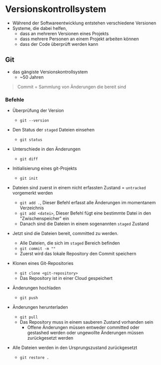 # Versionskontrollsystem

- Während der Softwareentwicklung entstehen verschiedene Versionen
- Systeme, die dabei helfen,
  - dass an mehreren Versionen eines Projekts
  - dass mehrere Personen an einem Projekt arbeiten können
  - dass der Code überprüft werden kann

## Git

- das gängiste Versionskontrollsystem
  - ~50 Jahren

> Commit = Sammlung von Änderungen die bereit sind

### Befehle

- Überprüfung der Version
  - `git --version`

- Den Status der `staged` Dateien einsehen
  - `git status`

- Unterschiede in den Änderungen
  - `git diff`

- Initialisierung eines git-Projekts
  - `git init`

- Dateien sind zuerst in einem nicht erfassten Zustand = `untracked` vorgemerkt werden
  - `git add .`, Dieser Befehl erfasst alle Änderungen im momentanem Verzeichnis
  - `git add <datei>`, Dieser Befehl fügt eine bestimmte Datei in den "Zwischenspeicher" ein
  - Danach sind die Dateien in einem sogenannten `staged` Zustand

- Jetzt sind die Dateien bereit, committed zu werden.
  - Alle Dateien, die sich im `staged` Bereich befinden
  - `git commit -m ""`
  - Zuerst wird das lokale Repository den Commit speichern
  
- Klonen eines Git-Repositories
  - `git clone <git-repository>`
  - Das Repository ist in einer Cloud gespeichert

- Änderungen hochladen
  - `git push`

- Änderungen herunterladen
  - `git pull`
  - Das Repository muss in einem sauberen Zustand vorhanden sein
    - Offene Änderungen müssen entweder committed oder gestashed werden oder ungewollte Änderungen müssen zurückgesetzt werden

- Alle Dateien werden in den Ursprungszustand zurückgesetzt
  - `git restore .`

